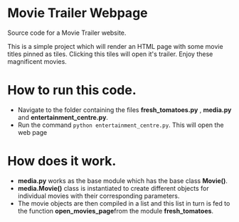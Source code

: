 # Movie Trailer Webpage
Source code for a Movie Trailer website.

This is a simple project which will render an HTML page with some movie titles pinned as tiles.
Clicking this tiles will open it's trailer.
Enjoy these magnificent movies.

# How to run this code.
- Navigate to the folder containing the files **fresh_tomatoes.py** , **media.py** and **entertainment_centre.py**.
- Run the command `python entertainment_centre.py`.
This will open the web page

# How does it work.
- **media.py** works as the base module which has the base class **Movie()**.
- **media.Movie()** class is instantiated to create different objects for individual movies with their corresponding parameters.
- The movie objects are then compiled in a list and this list in turn is fed to the function **open_movies_page**from the module **fresh_tomatoes**.
